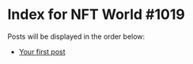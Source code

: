 # Index for NFT World #1019
Posts will be displayed in the order below:

- [Your first post](./001-first.md)

